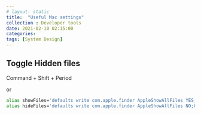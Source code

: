 ```yaml
---
# layout: static
title:  "Useful Mac settings"
collection : Developer tools
date: 2021-02-10 02:15:00
categories: 
tags: [System Design]
---
```


## Toggle Hidden files
Command + Shift + Period

or 
```sh
alias showFiles='defaults write com.apple.finder AppleShowAllFiles YES;killall Finder /System/Library/CoreServices/Finder.app;say Hidden Files Revealed'
alias hideFiles='defaults write com.apple.finder AppleShowAllFiles NO;killall Finder /System/Library/CoreServices/Finder.app;say Files Hidden'
```